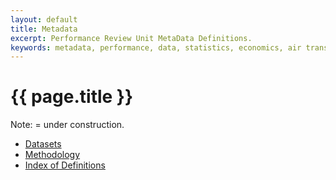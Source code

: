 ```yaml
---
layout: default
title: Metadata
excerpt: Performance Review Unit MetaData Definitions.
keywords: metadata, performance, data, statistics, economics, air transport, flights, europe, cost efficiency
---
```

# {{ page.title }}

Note: <span class="glyphicon glyphicon-exclamation-sign"></span> = under construction.



* [Datasets](dataset/#)
* [Methodology <span class="glyphicon glyphicon-exclamation-sign"></span>][method]
* [Index of Definitions](index_of_definitions.html)

[method]: <methodology/#> "Methodology"